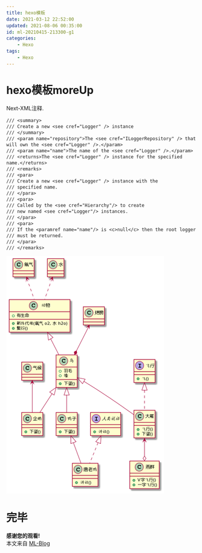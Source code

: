 ```yaml
---
title: hexo模板
date: 2021-03-12 22:52:00
updated: 2021-08-06 00:35:00
id: ml-20210415-213300-g1
categories:
	- Hexo
tags: 
	- Hexo
---
```



# hexo模板moreUp


<!--more-->

Next-XML注释.

```
/// <summary>
/// Create a new <see cref="Logger" /> instance
/// </summary>
/// <param name="repository">The <see cref="ILoggerRepository" /> that will own the <see cref="Logger" />.</param>
/// <param name="name">The name of the <see cref="Logger" />.</param>
/// <returns>The <see cref="Logger" /> instance for the specified name.</returns>
/// <remarks>
/// <para>
/// Create a new <see cref="Logger" /> instance with the 
/// specified name.
/// </para>
/// <para>
/// Called by the <see cref="Hierarchy"/> to create
/// new named <see cref="Logger"/> instances.
/// </para>
/// <para>
/// If the <paramref name="name"/> is <c>null</c> then the root logger
/// must be returned.
/// </para>
/// </remarks>
```

![UML类图模板][UMLClassMode]

<!-- 
id: ml-20211229-015600-g178
每次使用自觉+1.
-->


# 完毕

**感谢您的观看!**  
本文来自 [ML-Blog][ML-Blog_Link]

<!-- 图片 -->
[UMLClassMode]:https://github.com/UserMingHaoLi/ML_HexoBlogContentImages/blob/main/Content/%E6%A8%A1%E6%9D%BF/UML%E7%B1%BB%E5%9B%BE%E6%A8%A1%E6%9D%BF.png "UML类图模板"
<!-- 链接 -->

<!-- 水印 -->
[ML-Blog_Link]:https://userminghaoli.github.io/ "我的博客"
